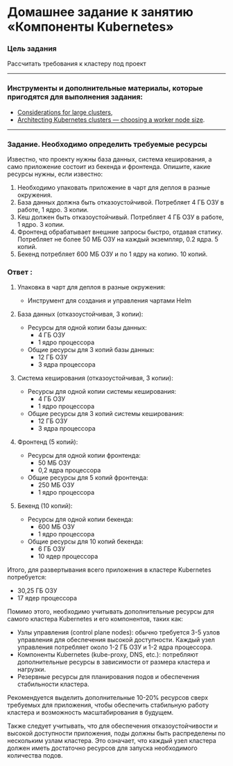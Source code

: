 # Домашнее задание к занятию «Компоненты Kubernetes»

### Цель задания

Рассчитать требования к кластеру под проект

------

### Инструменты и дополнительные материалы, которые пригодятся для выполнения задания:

- [Considerations for large clusters](https://kubernetes.io/docs/setup/best-practices/cluster-large/),
- [Architecting Kubernetes clusters — choosing a worker node size](https://learnk8s.io/kubernetes-node-size).

------

### Задание. Необходимо определить требуемые ресурсы
Известно, что проекту нужны база данных, система кеширования, а само приложение состоит из бекенда и фронтенда. Опишите, какие ресурсы нужны, если известно:

1. Необходимо упаковать приложение в чарт для деплоя в разные окружения. 
2. База данных должна быть отказоустойчивой. Потребляет 4 ГБ ОЗУ в работе, 1 ядро. 3 копии. 
3. Кеш должен быть отказоустойчивый. Потребляет 4 ГБ ОЗУ в работе, 1 ядро. 3 копии. 
4. Фронтенд обрабатывает внешние запросы быстро, отдавая статику. Потребляет не более 50 МБ ОЗУ на каждый экземпляр, 0.2 ядра. 5 копий. 
5. Бекенд потребляет 600 МБ ОЗУ и по 1 ядру на копию. 10 копий.

### Ответ :

1. Упаковка в чарт для деплоя в разные окружения:
   - Инструмент для создания и управления чартами Helm

2. База данных (отказоустойчивая, 3 копии):
   - Ресурсы для одной копии базы данных:
     - 4 ГБ ОЗУ
     - 1 ядро процессора
   - Общие ресурсы для 3 копий базы данных:
     - 12 ГБ ОЗУ
     - 3 ядра процессора

3. Система кеширования (отказоустойчивая, 3 копии):
   - Ресурсы для одной копии системы кеширования:
     - 4 ГБ ОЗУ
     - 1 ядро процессора
   - Общие ресурсы для 3 копий системы кеширования:
     - 12 ГБ ОЗУ
     - 3 ядра процессора

4. Фронтенд (5 копий):
   - Ресурсы для одной копии фронтенда:
     - 50 МБ ОЗУ
     - 0,2 ядра процессора
   - Общие ресурсы для 5 копий фронтенда:
     - 250 МБ ОЗУ
     - 1 ядро процессора

5. Бекенд (10 копий):
   - Ресурсы для одной копии бекенда:
     - 600 МБ ОЗУ
     - 1 ядро процессора
   - Общие ресурсы для 10 копий бекенда:
     - 6 ГБ ОЗУ
     - 10 ядер процессора

Итого, для развертывания всего приложения в кластере Kubernetes потребуется:
- 30,25 ГБ ОЗУ
- 17 ядер процессора

Помимо этого, необходимо учитывать дополнительные ресурсы для самого кластера Kubernetes и его компонентов, таких как:

- Узлы управления (control plane nodes): обычно требуется 3-5 узлов управления для обеспечения высокой доступности. Каждый узел управления потребляет около 1-2 ГБ ОЗУ и 1-2 ядра процессора.
- Компоненты Kubernetes (kube-proxy, DNS, etc.): потребляют дополнительные ресурсы в зависимости от размера кластера и нагрузки.
- Резервные ресурсы для планирования подов и обеспечения стабильности кластера.

Рекомендуется выделить дополнительные 10-20% ресурсов сверх требуемых для приложения, чтобы обеспечить стабильную работу кластера и возможность масштабирования в будущем.

Также следует учитывать, что для обеспечения отказоустойчивости и высокой доступности приложения, поды должны быть распределены по нескольким узлам кластера. Это означает, что каждый узел кластера должен иметь достаточно ресурсов для запуска необходимого количества подов.